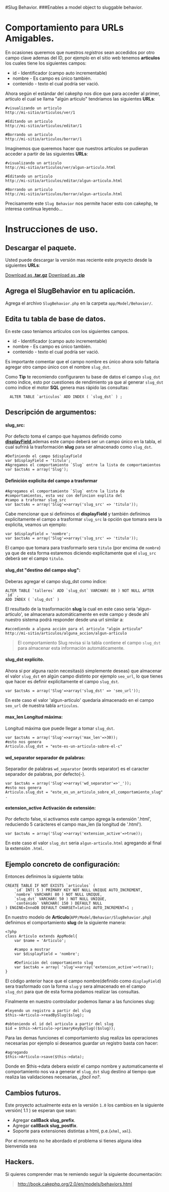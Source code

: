 #Slug Behavior.
###Enables a model object to sluggable behavior.

# Comportamiento para URLs Amigables.

En ocasiones queremos que nuestros _registros_ sean accedidos por otro campo clave ademas del ID, por ejemplo en el sitio web tenemos **articulos** los cuales tiene los siguientes campos:

 - id - Identificador (campo auto incrementable)
 - nombre - Es campo es único también.
 - contenido - texto el cual podría ser vació.


Ahora según el estándar del cakephp nos dice que para acceder al primer, articulo el cual se llama "algún articulo" tendríamos las siguientes **URLs**:


	#visualizando un articulo
	http://mi-sitio/articulos/ver/1

	#Editando un articulo
	http://mi-sitio/articulos/editar/1
	
	#Borrando un articulo
	http://mi-sitio/articulos/borrar/1

 
Imaginemos que queremos hacer que nuestros artículos se pudieran acceder a partir de las siguientes **URLs**:
	
	#visualizando un articulo
	http://mi-sitio/articulos/ver/algun-articulo.html
	
	#Editando un articulo
	http://mi-sitio/articulos/editar/algun-articulo.html
	
	#Borrando un articulo
	http://mi-sitio/articulos/borrar/algun-articulo.html


Precisamente este `Slug Behavior` nos permite hacer esto con cakephp, te interesa continua leyendo...


# Instrucciones de uso.

## Descargar el paquete.

Usted puede descargar la versión mas reciente este proyecto desde la siguientes **URLs**:

<a href="https://github.com/mundoSICA/Magento_1.6.x_translation_es_MX/tarball/master" class="button icon arrowdown">Download as <b>.tar.gz</b></a>
<a href="https://github.com/mundoSICA/Magento_1.6.x_translation_es_MX/zipball/master" class="button icon arrowdown">Download as <b>.zip</b></a>

## Agrega el SlugBehavior en tu aplicación.

Agrega el archivo `SlugBehavior.php` en la carpeta `app/Model/Behavior/`.

## Edita tu tabla de base de datos.

En este caso teníamos artículos con los siguientes campos.

 - id - Identificador (campo auto incrementable)
 - nombre - Es campo es único también.
 - contenido - texto el cual podría ser vació.

Es importante comentar que el campo nombre es único ahora solo faltaria agregar otro campo único con el nombre `slug_dst`.

Como **Tip** te recomiendo configuraren tu  base de datos el campo `slug_dst` como indice, esto por cuestiones de rendimiento ya que al generar `slug_dst` como indice el motor **SQL** genera mas rápido las consultas:

      ALTER TABLE `articulos` ADD INDEX ( `slug_dst` ) ;

## Descripción de argumentos:

#### slug\_src:

Por defecto toma el campo que hayamos definido como [**displayField**](http://book.cakephp.org/view/1062/displayField),ademas este campo deberá ser un campo único en la tabla, el cual sufrirá la trasformación **slug** para ser almacenado como `slug_dst`.


	#Definiendo el campo $displayField
	var $displayField = 'titulo';
	#Agregamos el comportamiento `Slug` entre la lista de comportamientos
	var $actsAs = array('Slug');

#### Definición explicita del campo a trasformar

	#Agregamos el comportamiento `Slug` entre la lista de
	#comportamientos, esta vez con defincion explita del
	#campo a traformar slug_src
	var $actsAs = array('Slug'=>array('slug_src' => 'titulo'));


Cabe mencionar que si definimos el **displayField** y también definimos explícitamente el campo a trasformar `slug_src` la opción que tomara sera la explicita, veamos un ejemplo:

	var $displayField = 'nombre';
	var $actsAs = array('Slug'=>array('slug_src' => 'titulo'));

El campo que tomara para trasformarlo sera `titulo` (por encima de `nombre`) ya que de esta forma estaremos diciendo explícitamente que el `slug_src` deberá ser el campo `titulo`.


#### slug\_dst "destino del campo slug":

Deberas agregar el campo slug_dst como indice:

	ALTER TABLE `talleres` ADD `slug_dst` VARCHAR( 80 ) NOT NULL AFTER `id` ,
	ADD INDEX ( `slug_dst` ) 

El resultado de la trasformación **slug**  la cual en este caso seria 'algun-articulo', se almacenara automáticamente en este campo y desde ahí nuestro sistema podrá responder desde una url similar a:

	#accediendo a alguna acción para el articulo "algún articulo"
	http://mi-sitio/articulos/alguna_accion/algun-articulo


> El comportamiento Slug revisa si la tabla contiene el campo `slug_dst` para almacenar esta información automáticamente.


#### slug\_dst explícito.

Ahora sí por alguna razón necesitas(ó simplemente deseas) que almacenar el valor `slug_dst`  en algún campo distinto por ejemplo `seo_url`, lo que tienes que hacer es definir explícitamente el campo `slug_dst`.

 
	var $actsAs = array('Slug'=>array('slug_dst' => 'seo_url'));

En este caso el valor 'algun-articulo' quedaria almacenado en el campo `seo_url` de nuestra tabla `articulos`.


#### max\_len Longitud máxima:

Longitud máxima que puede llegar a tomar `slug_dst`.

	var $actsAs = array('Slug'=>array('max_len'=>30));
	#esto nos genera
	Articulo.slug_dst = "este-es-un-articulo-sobre-el-c"

#### wd\_separator separador de palabras:

Separador de palabras `wd_separator` (words separator) es el caracter separador de palabras, por defecto(-).

	var $actsAs = array('Slug'=>array('wd_separator'=>'_'));
	#esto nos genera
	Articulo.slug_dst = "este_es_un_articulo_sobre_el_comportamiento_slug" .

#### extension\_active Activación de extensión:

Por defecto false, si activamos este campo agrega la extensión '.html', reduciendo 5 carácteres el campo max\_len (la longitud de '.html').

	var $actsAs = array('Slug'=>array('extension_active'=>true));


En este caso el valor `slug_dst` seria `algun-articulo.html` agregando al final la extensión `.html`.


## Ejemplo concreto de configuración:

Entonces definimos la siguiente tabla:

	CREATE TABLE IF NOT EXISTS `articulos` (
		`id` INT( 5 ) PRIMARY KEY NOT NULL UNIQUE AUTO_INCREMENT,
		`nombre` VARCHAR( 80 ) NOT NULL UNIQUE,
		`slug_dst` VARCHAR( 50 ) NOT NULL UNIQUE,
		`contenido` VARCHAR( 150 ) DEFAULT NULL
	) ENGINE=InnoDB DEFAULT CHARSET=latin1 AUTO_INCREMENT=1 ;

En nuestro modelo de **Articulo**(`APP/Model/Behavior/SlugBehavior.php`) definimos el comportamiento **slug** de la siguiente manera:

	<?php
	class Articulo extends AppModel{
		var $name = 'Articulo';
		
		#campo a mostrar
		var $displayField = 'nombre';
		
		#Definición del comportamiento slug
		var $actsAs = array( 'slug'=>array('extension_active'=>true));
	}

El código anterior hace que el campo nombre(definido como `displayField`) sera trasformado con la forma `slug` y sera almacenado en el campo `slug_dst` para que de esta forma podamos realizar las consultas.

Finalmente en nuestro controlador podemos llamar a las funciones slug:

	#leyendo un registro a partir del slug
	$this->Articulo->readBySlug($slug);
	
	#obteniendo el id del articulo a partir del slug
	$id = $this->Articulo->primaryKeyBySlug(($slug));
	
	
Para las demas funciones el comportamiento slug realiza las operaciones necesarias por ejemplo si deseamos guardar un registro basta con hacer:

	#agregando
	$this->Articulo->save($this->data);
	
Donde en $this->data debera existir el campo nombre y automaticamente el comportamiento nos va a generar el `slug_dst` slug destino al tiempo que realiza las validaciones necesarias, _¿facil no?_.



## Cambios futuros.

Este proyecto actualmente esta en la versión `1.0` los cambios en la siguiente versión( 1.1 ) se esperan que sean:

 - Agregar **callBack slug_prefix**.
 - Agregar **callBack slug_postfix**.
 - Soporte para extensiones distintas a html, p.e.(`xhml`, `xml`).

Por el momento no he abordado el problema si tienes alguna idea bienvenida sea


## Hackers.

Si quieres comprender mas te remiendo seguir la siguiente documentación:

> <http://book.cakephp.org/2.0/en/models/behaviors.html>
